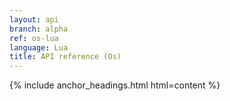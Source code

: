 ```yaml
---
layout: api
branch: alpha
ref: os-lua
language: Lua
title: API reference (Os)
---
```

{% include anchor_headings.html html=content %}